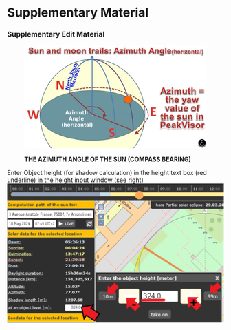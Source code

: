 # Supplementary Material

### Supplementary Edit Material

<figure><img src=".gitbook/assets/suncalcazimuth (1).JPG" alt=""><figcaption><p><strong>THE AZIMUTH ANGLE OF THE SUN (COMPASS BEARING)</strong></p></figcaption></figure>

Enter Object height (for shadow calculation) in the height text box (red underline) in the height input window (see right)![](<.gitbook/assets/image (2).png>)
